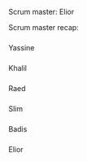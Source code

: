 Scrum master: Elior

Scrum master recap:



###

Yassine


###

Khalil


###

Raed


###

Slim


###

Badis


###

Elior
